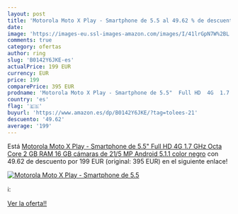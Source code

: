 ```yaml
---
layout: post
title: 'Motorola Moto X Play - Smartphone de 5.5 al 49.62 % de descuento'
date: 
image: 'https://images-eu.ssl-images-amazon.com/images/I/41lrGpN7W%2BL._SL200_.jpg'
comments: true
category: ofertas
author: ring
slug: 'B0142Y6JKE-es'
actualPrice: 199 EUR
currency: EUR
price: 199
comparePrice: 395 EUR
prodname: 'Motorola Moto X Play - Smartphone de 5.5"  Full HD  4G  1.7 GHz Octa Core  2 GB RAM  16 GB  cámaras de 21/5 MP  Android 5.1.1  color negro'
country: 'es'
flag: '🇪🇸'
buyurl: 'https://www.amazon.es/dp/B0142Y6JKE/?tag=tolees-21'
descuento: '49.62'
average: '199'
---
```


Está [Motorola Moto X Play - Smartphone de 5.5"  Full HD  4G  1.7 GHz Octa Core  2 GB RAM  16 GB  cámaras de 21/5 MP  Android 5.1.1  color negro](https://www.amazon.es/dp/B0142Y6JKE/?tag=tolees-21) con 49.62 de descuento por 199 EUR (original: 395 EUR) en el siguiente enlace!

[![Motorola Moto X Play - Smartphone de 5.5](https://images-eu.ssl-images-amazon.com/images/I/41lrGpN7W%2BL._SL200_.jpg)](https://www.amazon.es/dp/B0142Y6JKE/?tag=tolees-21)

ℹ️:


[Ver la oferta!!](https://www.amazon.es/dp/B0142Y6JKE/?tag=tolees-21)

